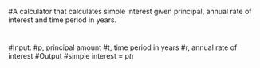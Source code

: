 #A calculator that calculates simple interest given principal, annual rate of interest and time period in years.
#
#Input:
   #p, principal amount
   #t, time period in years
   #r, annual rate of interest
#Output
   #simple interest = p*t*r
